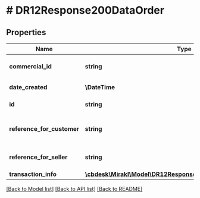 # # DR12Response200DataOrder

## Properties

Name | Type | Description | Notes
------------ | ------------- | ------------- | -------------
**commercial_id** | **string** | Order commercial identifier | [optional]
**date_created** | **\DateTime** | Order date created | [optional]
**id** | **string** | Order identifier | [optional]
**reference_for_customer** | **string** | Order reference for customer | [optional]
**reference_for_seller** | **string** | Order reference for seller | [optional]
**transaction_info** | [**\cbdesk\Mirakl\Model\DR12Response200DataOrderTransactionInfo**](DR12Response200DataOrderTransactionInfo.md) |  | [optional]

[[Back to Model list]](../../README.md#models) [[Back to API list]](../../README.md#endpoints) [[Back to README]](../../README.md)
